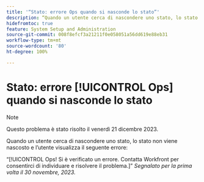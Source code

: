```yaml
---
title: '“Stato: errore Ops quando si nasconde lo stato”'
description: “Quando un utente cerca di nascondere uno stato, lo stato non viene nascosto e l’utente visualizza l’errore Ops.”
hidefromtoc: true
feature: System Setup and Administration
source-git-commit: 008f8efcf3a21211f0e058051a56dd619e88eb31
workflow-type: tm+mt
source-wordcount: '80'
ht-degree: 100%

---
```



# Stato: errore [!UICONTROL Ops] quando si nasconde lo stato

>[!NOTE]
>
>Questo problema è stato risolto il venerdì 21 dicembre 2023.

Quando un utente cerca di nascondere uno stato, lo stato non viene nascosto e l’utente visualizza il seguente errore:

“[!UICONTROL Ops! Si è verificato un errore. Contatta Workfront per consentirci di individuare e risolvere il problema.]”
_Segnalato per la prima volta il 30 novembre, 2023._

